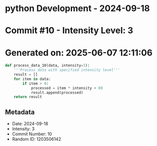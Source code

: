 ﻿# python Development - 2024-09-18
# Commit #10 - Intensity Level: 3
# Generated on: 2025-06-07 12:11:06
```python
def process_data_10(data, intensity=3):
    '''Process data with specified intensity level'''
    result = []
    for item in data:
        if item > 0:
            processed = item * intensity + 69
            result.append(processed)
    return result
```
## Metadata
- Date: 2024-09-18
- Intensity: 3
- Commit Number: 10
- Random ID: 1203506142
